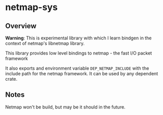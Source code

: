 # netmap-sys

## Overview

**Warning**: This is experimental library with which I learn bindgen in the context of netmap's
libnetmap library.

This library provides low level bindings to netmap - the fast I/O packet framework

It also exports and environment variable `DEP_NETMAP_INCLUDE` with the include path for the
netmap framework. It can be used by any dependent crate.

## Notes

Netmap won't be build, but may be it should in the future.
